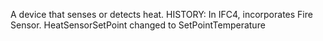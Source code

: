 ﻿A device that senses or detects heat. HISTORY: In IFC4, incorporates Fire Sensor. HeatSensorSetPoint changed to SetPointTemperature
